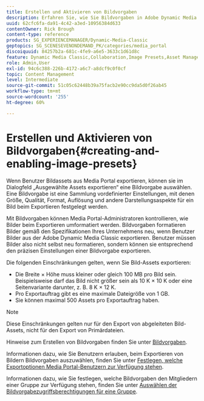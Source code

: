 ```yaml
---
title: Erstellen und Aktivieren von Bildvorgaben
description: Erfahren Sie, wie Sie Bildvorgaben in Adobe Dynamic Media Classic erstellen und aktivieren.
uuid: 62cfc6fa-da91-4c42-a3ed-10956384d633
contentOwner: Rick Brough
content-type: reference
products: SG_EXPERIENCEMANAGER/Dynamic-Media-Classic
geptopics: SG_SCENESEVENONDEMAND_PK/categories/media_portal
discoiquuid: 84257b2a-681c-4fe9-a6e5-3633c1d61d8c
feature: Dynamic Media Classic,Collaboration,Image Presets,Asset Management
role: Admin,User
exl-id: 94c6c388-226b-4172-a6c7-a8dcf9c0f0cf
topic: Content Management
level: Intermediate
source-git-commit: 51c05c62448b39a75facb2e90cc9da5d0f26ab45
workflow-type: tm+mt
source-wordcount: '255'
ht-degree: 60%

---
```


# Erstellen und Aktivieren von Bildvorgaben{#creating-and-enabling-image-presets}

Wenn Benutzer Bildassets aus Media Portal exportieren, können sie im Dialogfeld „Ausgewählte Assets exportieren“ eine Bildvorgabe auswählen. Eine Bildvorgabe ist eine Sammlung vordefinierter Einstellungen, mit denen Größe, Qualität, Format, Auflösung und andere Darstellungsaspekte für ein Bild beim Exportieren festgelegt werden.

Mit Bildvorgaben können Media Portal-Administratoren kontrollieren, wie Bilder beim Exportieren umformatiert werden. Bildvorgaben formatieren Bilder gemäß den Spezifikationen Ihres Unternehmens neu, wenn Benutzer Bilder aus der Adobe Dynamic Media Classic exportieren. Benutzer müssen Bilder also nicht selbst neu formatieren, sondern können sie entsprechend den präzisen Einstellungen einer Bildvorgabe exportieren.

Die folgenden Einschränkungen gelten, wenn Sie Bild-Assets exportieren:

* Die Breite × Höhe muss kleiner oder gleich 100 MB pro Bild sein. Beispielsweise darf das Bild nicht größer sein als 10 K × 10 K oder eine Seitenvariante darunter, z. B. 8 K × 12 K.
* Pro Exportauftrag gibt es eine maximale Dateigröße von 1 GB.
* Sie können maximal 500 Assets pro Exportauftrag haben.

>[!NOTE]
>
>Diese Einschränkungen gelten nur für den Export von abgeleiteten Bild-Assets, nicht für den Export von Primärdateien.

Hinweise zum Erstellen von Bildvorgaben finden Sie unter [Bildvorgaben](application-setup.md#image_presets).

Informationen dazu, wie Sie Benutzern erlauben, beim Exportieren von Bildern Bildvorgaben auszuwählen, finden Sie unter [Festlegen, welche Exportoptionen Media Portal-Benutzern zur Verfügung stehen](specifying-export-options-available-media.md#specifying_export_options_available_to_media_portal_users).

Informationen dazu, wie Sie festlegen, welche Bildvorgaben den Mitgliedern einer Gruppe zur Verfügung stehen, finden Sie unter [Auswählen der Bildvorgabezugriffsberechtigungen für eine Gruppe](creating-media-portal-groups.md#choosing_image_preset_access_permissions_for_a_group).
